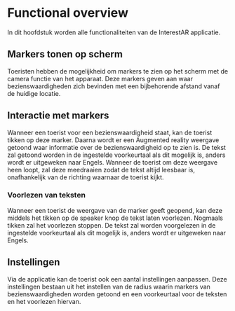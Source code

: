 # Functional overview
In dit hoofdstuk worden alle functionaliteiten van de InterestAR applicatie.

## Markers tonen op scherm
Toeristen hebben de mogelijkheid om markers te zien op het scherm met de camera functie van het apparaat. Deze markers geven aan waar bezienswaardigheden zich bevinden met een bijbehorende afstand vanaf de huidige locatie.

## Interactie met markers
Wanneer een toerist voor een bezienswaardigheid staat, kan de toerist tikken op deze marker. Daarna wordt er een Augmented reality weergave getoond waar informatie over de bezienswaardigheid op te zien is. De tekst zal getoond worden in de ingestelde voorkeurtaal als dit mogelijk is, anders wordt er uitgeweken naar Engels. Wanneer de toerist om deze weergave heen loopt, zal deze meedraaien zodat de tekst altijd leesbaar is, onafhankelijk van de richting waarnaar de toerist kijkt.

### Voorlezen van teksten
Wanneer een toerist de weergave van de marker geeft geopend, kan deze middels het tikken op de speaker knop de tekst laten voorlezen. Nogmaals tikken zal het voorlezen stoppen. De tekst zal worden voorgelezen in de ingestelde voorkeurtaal als dit mogelijk is, anders wordt er uitgeweken naar Engels.

## Instellingen
Via de applicatie kan de toerist ook een aantal instellingen aanpassen. Deze instellingen bestaan uit het instellen van de radius waarin markers van bezienswaardigheden worden getoond en een voorkeurtaal voor de teksten en het voorlezen hiervan.